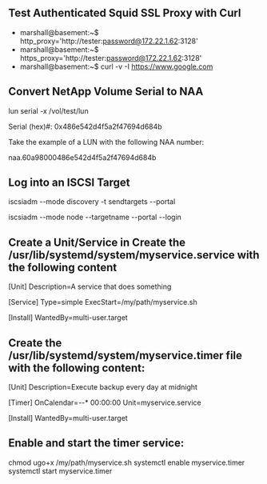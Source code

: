 
## Test Authenticated Squid SSL Proxy with Curl

* marshall@basement:~$ http_proxy='http://tester:password@172.22.1.62:3128'
* marshall@basement:~$ https_proxy='http://tester:password@172.22.1.62:3128'
* marshall@basement:~$ curl -v -I https://www.google.com

## Convert NetApp Volume Serial to NAA
lun serial -x /vol/test/lun

Serial (hex)#: 0x486e542d4f5a2f47694d684b

Take the example of a LUN with the following NAA number:

naa.60a98000486e542d4f5a2f47694d684b

## Log into an ISCSI Target
iscsiadm --mode discovery -t sendtargets --portal <ipaddress>
  
iscsiadm --mode node --targetname  <iqn output from command above>  --portal <ipaddress> --login
  
  
## Create a Unit/Service in Create the /usr/lib/systemd/system/myservice.service with the following content

[Unit]
Description=A service that does something

[Service]
Type=simple
ExecStart=/my/path/myservice.sh

[Install]
WantedBy=multi-user.target



## Create the /usr/lib/systemd/system/myservice.timer file with the following content:

[Unit]
Description=Execute backup every day at midnight

[Timer]
OnCalendar=*-*-* 00:00:00
Unit=myservice.service

[Install]
WantedBy=multi-user.target


## Enable and start the timer service:

chmod ugo+x /my/path/myservice.sh
systemctl enable myservice.timer
systemctl start myservice.timer

